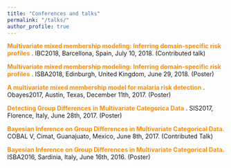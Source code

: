 ```yaml
---
title: "Conferences and talks"
permalink: "/talks/"
author_profile: true
---
```


 <span style = "color:darkorange">**Multivariate mixed membership modeling: Inferring domain-specific risk profiles** </span>. IBC2018, Barcellona, Spain, July 10, 2018.  (Contributed talk)

  <span style = "color:darkorange">**Multivariate mixed membership modeling: Inferring domain-specific risk profiles** </span>. ISBA2018, Edinburgh, United Kingdom, June 29, 2018. (Poster) 

 <span style = "color:darkorange"> **A multivariate mixed membership model for malaria risk detection** </span>. Obayes2017, Austin, Texas, December 11th, 2017. (Poster)


 <span style = "color:darkorange"> **Detecting Group Differences in Multivariate Categorica Data** </span>. SIS2017, Florence, Italy, June 28th, 2017. (Poster)

 <span style = "color:darkorange">  **Bayesian Inference on Group Differences in Multivariate Categorical Data.** </span> COBAL V, Cimat, Guanajuato, Mexico, June 8th, 2017. (Contributed Talk)

 <span style = "color:darkorange">   **Bayesian Inference on Group Differences in Multivariate Categorical Data.**</span> ISBA2016, Sardinia, Italy, June 16th, 2016. (Poster)






